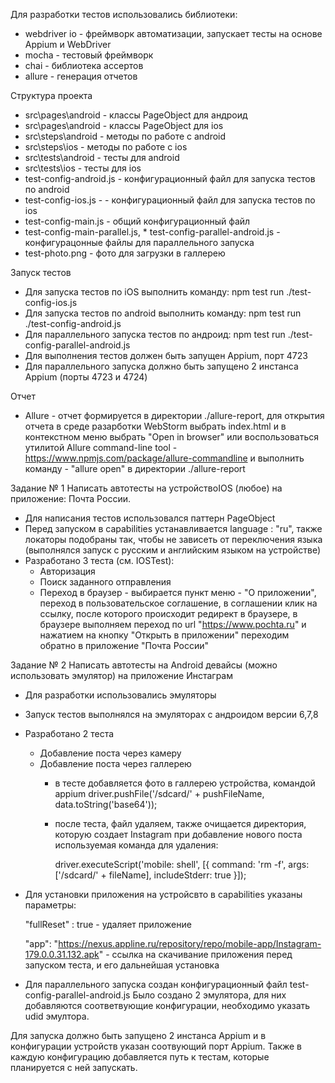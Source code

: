 Для разработки тестов использовались библиотеки:

* webdriver io - фреймворк автоматизации, запускает тесты на основе Appium и WebDriver
* mocha - тестовый фреймворк
* chai - библиотека ассертов 
* allure - генерация отчетов

Структура проекта

* src\pages\android - классы PageObject для андроид 
* src\pages\android - классы PageObject для ios
* src\steps\android - методы по работе с android
* src\steps\ios - методы по работе с ios
* src\tests\android - тесты для android
* src\tests\ios - тесты для ios
* test-config-android.js - конфигурационный файл для запуска тестов по android
* test-config-ios.js -  - конфигурационный файл для запуска тестов по ios
* test-config-main.js - общий конфигурационный файл
* test-config-main-parallel.js, * test-config-parallel-android.js - конфигурацонные файлы для параллельного запуска
* test-photo.png - фото для загрузки в галлерею

Запуск тестов

* Для запуска тестов по iOS выполнить команду: npm test run ./test-config-ios.js
* Для запуска тестов по android выполнить команду: npm test run ./test-config-android.js
* Для параллельного запуска тестов по андроид: npm test run ./test-config-parallel-android.js
* Для выполнения тестов должен быть запущен Appium, порт 4723
* Для параллельного запуска должно быть запущено 2 инстанса Appium (порты 4723 и 4724)

Отчет

* Allure - отчет формируется в директории ./allure-report, для открытия отчета в среде разарботки WebStorm 
  выбрать  index.html и в контекстном меню выбрать "Open in browser" или воспользоваться утилитой Allure command-line tool - https://www.npmjs.com/package/allure-commandline
  и выполнить команду - "allure open" в директории ./allure-report
  
Задание № 1 Написать автотесты на устройствоIOS (любое) на приложение: Почта России.

* Для написания тестов использовалcя паттерн PageObject
* Перед запуском в capabilities устанавливается language : "ru", также локаторы подобраны так, чтобы не зависеть от переключения языка
  (выполнялся запуск с русским и английским языком на устройстве)
* Разработано 3 теста (см. IOSTest):
  * Авторизация
  * Поиск заданного отправления 
  * Переход в браузер - выбирается пункт меню - "О приложении", переход в пользовательское соглашение, 
  в соглашении клик на ссылку, после которого происходит редирект в браузере, 
    в браузере выполняем переход по url "https://www.pochta.ru" и нажатием на кнопку "Открыть в приложении" переходим обратно в приложение "Почта России"
    

Задание № 2  Написать автотесты на Android девайсы (можно использовать эмулятор) на приложение Инстаграм

* Для разработки использовались эмуляторы
* Запуск тестов выполнялся на эмуляторах с андроидом версии 6,7,8
* Разработано 2 теста
  * Добавление поста через камеру
  * Добавление поста через галлерею
      * в тесте добавляется фото в галлерею устройства, командой appium   driver.pushFile('/sdcard/' + pushFileName, data.toString('base64'));
      * после теста, файл удаляем, также очищается директория, которую создает Instagram при добавление нового поста
        используемая команда для удаления:
        
        driver.executeScript('mobile: shell', [{
          command: 'rm -f',
          args: ['/sdcard/' + fileName],
          includeStderr: true
        }]);
        
* Для установки приложения на устройсвто в capabilities указаны параметры:
  
  "fullReset" : true - удаляет приложение
  
  "app": "https://nexus.appline.ru/repository/repo/mobile-app/Instagram-179.0.0.31.132.apk" - ссылка на скачивание приложения перед запуском теста, и его дальнейшая установка


* Для параллельного запуска создан конфигурационный файл test-config-parallel-android.js
Было создано 2 эмулятора, для них добавляются соответвующие конфигурации, необходимо указать udid эмултора.

Для запуска должно быть запущено 2 инстанса Appium и в конфигурации устройств указан соотвующий порт Appium.
Также в каждую конфигурацию добавляется путь к тестам, которые планируется с ней запускать. 
  
